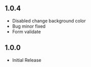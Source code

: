 ## 1.0.4

* Disabled change background color
* Bug minor fixed
* Form validate

## 1.0.0

* Initial Release
